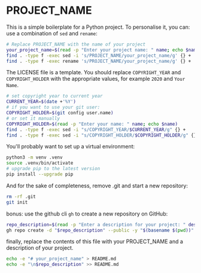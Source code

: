 # PROJECT_NAME

This is a simple boilerplate for a Python project. To personalise it, you can:
use a combination of `sed` and `rename`:

```bash
# Replace PROJECT_NAME with the name of your project
your_project_name=$(read -p "Enter your project name: " name; echo $name)
find . -type f -exec sed -i 's/PROJECT_NAME/your_project_name/g' {} +
find . -type f -exec rename 's/PROJECT_NAME/your_project_name/g' {} +
```
The LICENSE file is a template. You should replace `COPYRIGHT_YEAR` and
`COPYRIGHT_HOLDER` with the appropriate values, for example `2020` and `Your Name`.

```bash
# set copyright year to current year
CURRENT_YEAR=$(date +'%Y')
# if you want to use your git user:
COPYRIGHT_HOLDER=$(git config user.name)
# or set it manually
COPYRIGHT_HOLDER=$(read -p "Enter your name: " name; echo $name)
find . -type f -exec sed -i "s/COPYRIGHT_YEAR/$CURRENT_YEAR/g" {} +
find . -type f -exec sed -i "s/COPYRIGHT_HOLDER/$COPYRIGHT_HOLDER/g" {} +
```

You'll probably want to set up a virtual environment:

```bash
python3 -m venv .venv
source .venv/bin/activate
# upgrade pip to the latest version
pip install --upgrade pip
```
And for the sake of completeness, remove .git and start a new repository:

```bash
rm -rf .git
git init
```
bonus: use the github cli `gh` to create a new repository on GitHub:

```bash
repo_description=$(read -p "Enter a description for your project: " description; echo $description)
gh repo create -d "$repo_description" --public -y "$(basename $(pwd))"
```

finally, replace the contents of this file with your PROJECT_NAME and a
description of your project.
``` bash
echo -e "# your_project_name" > README.md
echo -e "\n$repo_description" >> README.md
```



